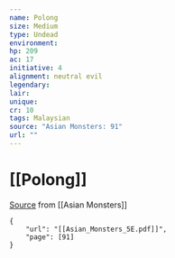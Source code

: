 ```yaml
---
name: Polong
size: Medium
type: Undead
environment: 
hp: 209
ac: 17
initiative: 4
alignment: neutral evil
legendary: 
lair: 
unique: 
cr: 10
tags: Malaysian
source: "Asian Monsters: 91"
url: ""
---
```

# [[Polong]]

[Source](zotero://open-pdf/library/items/2YJ39RUI?page=91) from [[Asian Monsters]]

```pdf
{
	"url": "[[Asian_Monsters_5E.pdf]]",
	"page": [91]
}
```

